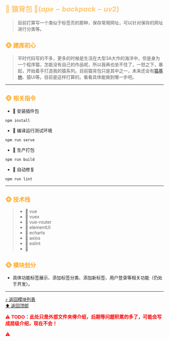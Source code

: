 # <span style='color:#ffc770;font-size:22px;font-weight:700' id='top'>🐒 猿背包 🐒($ape-backpack-uv2$)</span>
> 目前打算写一个类似于标签页的那种，保存常用网址，可以针对保存的网址进行分类等。
## <span style='color:#ffaa25;font-size:18px;font-weight:700'>🐵 建库初心</span>
> 平时代码写的不多，更多的时候是生活在大型3A大作的海洋中，但是身为一个程序猿，怎能没有自己的作品呢，所以我再也坐不住了，一怒之下，暴起，开始着手打造我的猿系列。目前猿背包只是其中之一，未来还会有[猿基地](https://github.com/uuuvvv/ape-base-uv)、猿Ui等。目前是这样打算的。看看具体能做到哪一步吧。
*************************************************************

## <span style='color:#ffaa25;font-size:18px;font-weight:700' id='mdlist'>🐵 相关指令</span>
- 🍑 安装插件包
```
npm install
```
- 🍑 编译运行测试环境
```
npm run serve
```
- 🍑 生产打包
```
npm run build
```
- 🍑 自动修复
```
npm run lint
```
*************************************************************
## <span style='color:#ffaa25;font-size:18px;font-weight:700'>🐵 技术栈</span>
> - 🍑 vue
> - 🍑 vuex
> - 🍑 vue-router
> - 🍑 elementUI
> - 🍑 echarts
> - 🍑 axios
> - 🍑 eslint
> - 🍑 
## <span style='color:#ffaa25;font-size:18px;font-weight:700'>🐵 模块划分</span>
- 具体功能标签展示、添加标签分类、添加新标签、用户登录等相关功能（仍处于开发）。

*************************************************************
[⤴️ 返回模块列表](#mdlist) <br/>
[⬆️ 返回顶部](#top)

<p style='color:red;font-size:15px;font-weight:700'>⚠️ TODO：此处只是外部文件夹得介绍，后期等问题积累的多了，可能会写成层级介绍，现在不会！</p>
<p style='color:red;font-size:15px;font-weight:700'>⚠️</p>

